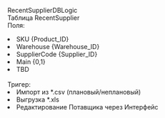 RecentSupplierDBLogic
<br>Таблица RecentSupplier
<br>Поля:
<li>SKU {Product_ID}</li>
<li>Warehouse {Warehouse_ID}</li>
<li>SupplierCode {Supplier_ID}</li>
<li>Main {0,1}</li>
<li>TBD</li>
<br>Тригер:
<li>Импорт из *.csv (плановый/неплановый)</li>
<li>Выгрузка *.xls </li>
<li>Редактирование Потавщика через Интерфейс</li>
